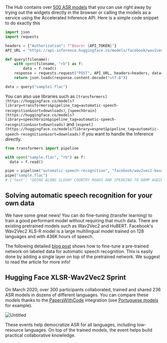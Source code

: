 The Hub contains over [500 ASR models](https://huggingface.co/models?pipeline_tag=automatic-speech-recognition&sort=downloads) that you can use right away by trying out the widgets directly in the browser or calling the models as a service using the Accelerated Inference API. Here is a simple code snippet to do exactly this

```python
import json
import requests

headers = {"Authorization": f"Bearer {API_TOKEN}"}
API_URL = "https://api-inference.huggingface.co/models/facebook/wav2vec2-base-960h"

def query(filename):
    with open(filename, "rb") as f:
        data = f.read()
    response = requests.request("POST", API_URL, headers=headers, data=data)
    return json.loads(response.content.decode("utf-8"))

data = query("sample1.flac")
```

You can also use libraries such as `[transformers](https://huggingface.co/models?library=transformers&pipeline_tag=automatic-speech-recognition&sort=downloads)`, `[speechbrain](https://huggingface.co/models?library=speechbrain&pipeline_tag=automatic-speech-recognition&sort=downloads)` and `[espnet](https://huggingface.co/models?library=espnet&pipeline_tag=automatic-speech-recognition&sort=downloads)` if you want to handle the Inference directly.

```python
from transformers import pipeline

with open("sample.flac", "rb") as f:
  data = f.read()

pipe = pipeline("automatic-speech-recognition", "facebook/wav2vec2-base-960h")
pipe("sample.flac")
# {'text': "GOING ALONG SLUSHY COUNTRY ROADS AND SPEAKING TO DAMP AUDIENCES IN DRAUGHTY SCHOOL ROOMS DAY AFTER DAY FOR A FORTNIGHT HE'LL HAVE TO PUT IN AN APPEARANCE AT SOME PLACE OF WORSHIP ON SUNDAY MORNING AND HE CAN COME TO US IMMEDIATELY AFTERWARDS"} 
```

## Solving automatic speech recognition for your own data

We have some great news! You can do fine-tuning (transfer learning) to train a good performant model without requiring that much data. There are existing pretrained models such as Wav2Vec2 and HuBERT. Facebook's Wav2Vec2 XLS-R model is a large multilingual model trained on 128 languages and with 436K hours of speech. 

The following detailed [blog post](https://huggingface.co/blog/fine-tune-xlsr-wav2vec2) shows how to fine-tune a pre-trained network on labeled data for automatic speech recognition. This is easily done by adding a single layer on top of the pretrained network. We suggest to read the article for more info!

## Hugging Face XLSR-Wav2Vec2 Sprint

On March 2020, over 300 participants collaborated, trained and shared 236 ASR models in dozens of different languages. You can compare these models thanks to the [PapersWithCode](https://paperswithcode.com/dataset/common-voice) integration (see [Portuguese models](https://paperswithcode.com/sota/speech-recognition-on-common-voice-portuguese) for example). 

![Untitled](https://s3-us-west-2.amazonaws.com/secure.notion-static.com/4070aec4-3ff6-4af6-b423-4c9cd5b94eac/Untitled.png)

These events help democratize ASR for all languages, including low-resource languages. On top of the trained models, the event helps build practical collaborative knowledge.

<!-- TODO: ADD SOMETHING MORE -->